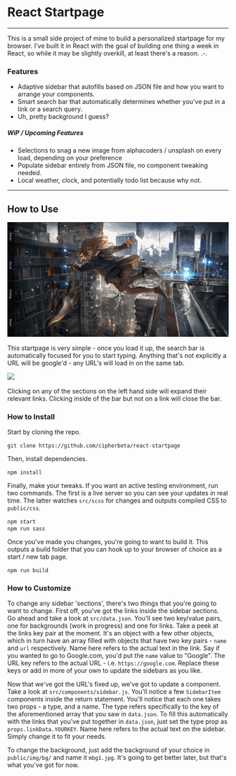 # React Startpage

___

This is a small side project of mine to build a personalized startpage for my browser. I've built it in React with the goal of building one thing a week in React, so while it may be slightly overkill, at least there's a reason. .-.

### Features

  - Adaptive sidebar that autofills based on JSON file and how you want to arrange your components.
  - Smart search bar that automatically determines whether you've put in a link or a search query.
  - Uh, pretty background I guess?

##### WiP / Upcoming Features

  - Selections to snag a new image from alphacoders / unsplash on every load, depending on your preference
  - Populate sidebar entirely from JSON file, no component tweaking needed.
  - Local weather, clock, and potentially todo list because why not.

___
  
## How to Use

<img src="/exGif/search.gif?raw=true" width="720px">

This startpage is very simple - once you load it up, the search bar is automatically focused for you to start typing. Anything that's not explicitly a URL will be google'd - any URL's will load in on the same tab.

<img src="/exGif/sidebar.gif?raw=true" width="720px">

Clicking on any of the sections on the left hand side will expand their relevant links. Clicking inside of the bar but not on a link will close the bar.


### How to Install

Start by cloning the repo.

```SSH
git clone https://github.com/cipherbeta/react-startpage
```

Then, install dependencies.

```SSH
npm install
```

Finally, make your tweaks. If you want an active testing environment, run two commands. The first is a live server so you can see your updates in real time. The latter watches `src/scss` for changes and outputs compiled CSS to `public/css`.

```SSH
npm start
npm run sass
```

Once you've made you changes, you're going to want to build it. This outputs a build folder that you can hook up to your browser of choice as a start / new tab page.

```SSH
npm run build
```

### How to Customize

To change any sidebar 'sections', there's two things that you're going to want to change. First off, you've got the links inside the sidebar sections. Go ahead and take a look at `src/data.json`. You'll see two key/value pairs, one for backgrounds (work in progress) and one for links. Take a peek at the links key pair at the moment. It's an object with a few other objects, which in turn have an array filled with objects that have two key pairs - `name` and `url` respectively. Name here refers to the actual text in the link. Say if you wanted to go to Google.com, you'd put the `name` value to "Google". The URL key refers to the actual URL - i.e. `https://google.com`. Replace these keys or add in more of your own to update the sidebars as you like.

Now that we've got the URL's fixed up, we've got to update a component. Take a look at `src/components/sidebar.js`. You'll notice a few `SidebarItem` components inside the return statement. You'll notice that each one takes two props - a type, and a name. The type refers specifically to the key of the aforementioned array that you saw in `data.json`. To fill this automatically with the links that you've put together in `data.json`, just set the type prop as `props.linkData.YOURKEY`. Name here refers to the actual text on the sidebar. Simply change it to fit your needs.

To change the background, just add the background of your choice in `public/img/bg/` and name it `mbg1.jpg`. It's going to get better later, but that's what you've got for now.